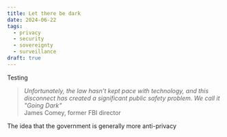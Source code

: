 ```yaml
---
title: Let there be dark
date: 2024-06-22
tags:
  - privacy
  - security
  - sovereignty
  - surveillance
draft: true
---
```

Testing
> *Unfortunately, the law hasn’t kept pace with technology, and this disconnect has created a significant public safety problem. We call it "Going Dark"*<br>James Comey, former FBI director

The idea that the government is generally more anti-privacy
